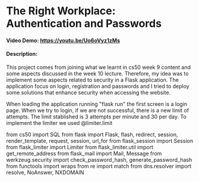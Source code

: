 # The Right Workplace: Authentication and Passwords
#### Video Demo:  <https://youtu.be/Uo6oVyz1zMs>
#### Description:

This project comes from joining what we learnt in cs50 week 9 content and some aspects discussed in the week 10 lecture. Therefore, my idea was to implement some aspects related to security in a Flask application. The application focus on login, registration and passwords and I tried to deploy some solutions that enhance security when accessing the website.

When loading the application running "flask run" the first screen is a login page. When we try to login, if we are not successful, there is a new limit of attempts. The limit stablished is 3 attempts per minute and 30 per day. To implement the limiter we used @limiter.limit

from cs50 import SQL
from flask import Flask, flash, redirect, session, render_template, request, session, url_for
from flask_session import Session
from flask_limiter import Limiter
from flask_limiter.util import get_remote_address
from flask_mail import Mail, Message
from werkzeug.security import check_password_hash, generate_password_hash
from functools import wraps
from re import match
from dns.resolver import resolve, NoAnswer, NXDOMAIN
